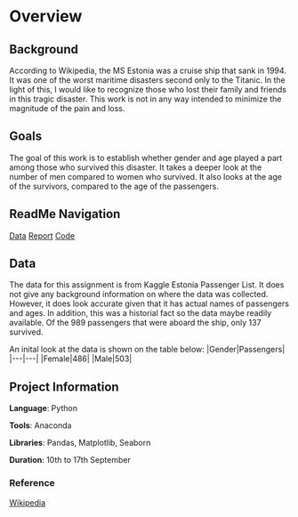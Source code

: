 # Overview

## Background
According to Wikipedia, the MS Estonia was a cruise ship that sank in 1994. It was one of the worst maritime disasters second only to the Titanic. In the light of this, I would like to recognize those who lost their family and friends in this tragic disaster. This work is not in any way intended to minimize the magnitude of the pain and loss.

## Goals
The goal of this work is to establish whether gender and age played a part among those who survived this disaster. It takes a deeper look at the number of men compared to women who survived. It also looks at the age of the survivors, compared to the age of the passengers. 

## ReadMe Navigation
[Data](https://github.com/cko-976/Assignment1/blob/master/estonia-passenger-list.csv) 
[Report](https://github.com/cko-976/Assignment1/blob/master/Report1.ipynb) 
[Code](https://github.com/cko-976/Assignment1/blob/master/Code%20notebook1.ipynb)


## Data
The data for this assignment is from Kaggle Estonia Passenger List. It does not give any background information on where the data was collected. However, it does look accurate given that it has actual names of passengers and ages. In addition, this was a historial fact so the data maybe readily available. Of the 989 passengers that were aboard the ship, only 137 survived.

An inital look at the data is shown on the table below:
|Gender|Passengers|
|---|---|
|Female|486|
|Male|503|

## Project Information

 **Language**: Python
  
 **Tools**: Anaconda
  
 **Libraries**: Pandas, Matplotlib, Seaborn

**Duration**: 10th to 17th September

### Reference
[Wikipedia](https://en.wikipedia.org/wiki/MS_Estonia)
